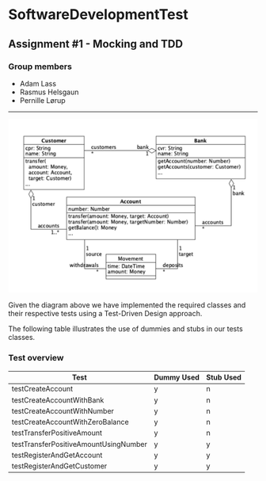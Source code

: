 # SoftwareDevelopmentTest

## Assignment #1 - Mocking and TDD
### Group members
* Adam Lass
* Rasmus Helsgaun
* Pernille Lørup

______

![TestDiagram](../../TestDiagram.png)

Given the diagram above we have implemented the required classes and their respective tests using a Test-Driven Design approach. 

The following table illustrates the use of dummies and stubs in our tests classes.

### Test overview
|Test|Dummy Used|Stub Used|
|----|----------|---------|
|testCreateAccount|y|n|
|testCreateAccountWithBank|y|n|
|testCreateAccountWithNumber|y|n|
|testCreateAccountWithZeroBalance|y|n|
|testTransferPositiveAmount|y|n|
|testTransferPositiveAmountUsingNumber|y|y|
|testRegisterAndGetAccount|y|y|
|testRegisterAndGetCustomer|y|y|
